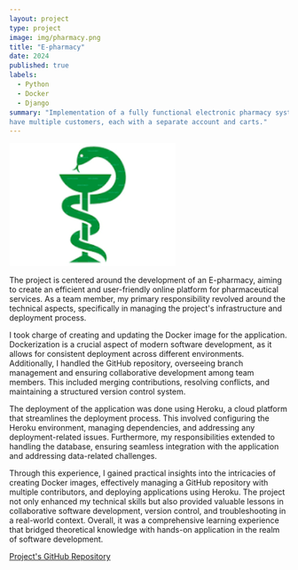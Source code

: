 ```yaml
---
layout: project
type: project
image: img/pharmacy.png
title: "E-pharmacy"
date: 2024
published: true
labels:
  - Python
  - Docker
  - Django
summary: "Implementation of a fully functional electronic pharmacy system with the ability to
have multiple customers, each with a separate account and carts."
---
```


<div class="text-center p-4">
  <img width="300px" src="../img/pharmacy.png" class="img-thumbnail" >
</div>

The project is centered around the development of an E-pharmacy, aiming to create an efficient and user-friendly online platform for pharmaceutical services. As a team member, my primary responsibility revolved around the technical aspects, specifically in managing the project's infrastructure and deployment process.

I took charge of creating and updating the Docker image for the application. Dockerization is a crucial aspect of modern software development, as it allows for consistent deployment across different environments. Additionally, I handled the GitHub repository, overseeing branch management and ensuring collaborative development among team members. This included merging contributions, resolving conflicts, and maintaining a structured version control system.

The deployment of the application was done using Heroku, a cloud platform that streamlines the deployment process. This involved configuring the Heroku environment, managing dependencies, and addressing any deployment-related issues. Furthermore, my responsibilities extended to handling the database, ensuring seamless integration with the application and addressing data-related challenges.

Through this experience, I gained practical insights into the intricacies of creating Docker images, effectively managing a GitHub repository with multiple contributors, and deploying applications using Heroku. The project not only enhanced my technical skills but also provided valuable lessons in collaborative software development, version control, and troubleshooting in a real-world context. Overall, it was a comprehensive learning experience that bridged theoretical knowledge with hands-on application in the realm of software development.

[Project's GitHub Repository](https://github.com/hima700/E_pharmacy)
